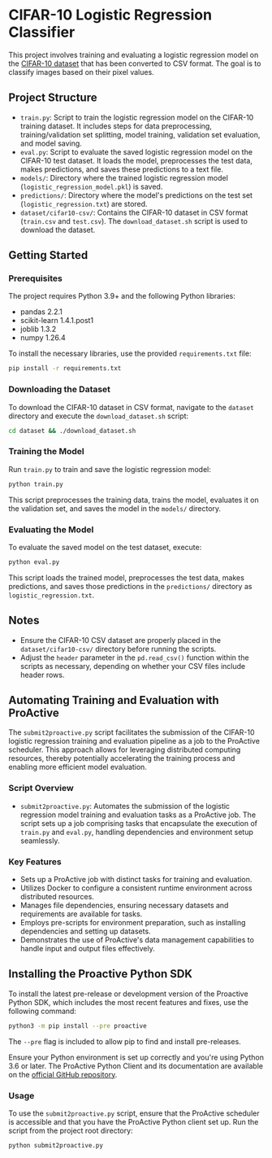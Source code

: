 # CIFAR-10 Logistic Regression Classifier

This project involves training and evaluating a logistic regression model on the [CIFAR-10 dataset](https://www.kaggle.com/datasets/fedesoriano/cifar10-python-in-csv/) that has been converted to CSV format. The goal is to classify images based on their pixel values.

## Project Structure

- `train.py`: Script to train the logistic regression model on the CIFAR-10 training dataset. It includes steps for data preprocessing, training/validation set splitting, model training, validation set evaluation, and model saving.
- `eval.py`: Script to evaluate the saved logistic regression model on the CIFAR-10 test dataset. It loads the model, preprocesses the test data, makes predictions, and saves these predictions to a text file.
- `models/`: Directory where the trained logistic regression model (`logistic_regression_model.pkl`) is saved.
- `predictions/`: Directory where the model's predictions on the test set (`logistic_regression.txt`) are stored.
- `dataset/cifar10-csv/`: Contains the CIFAR-10 dataset in CSV format (`train.csv` and `test.csv`). The `download_dataset.sh` script is used to download the dataset.

## Getting Started

### Prerequisites

The project requires Python 3.9+ and the following Python libraries:

- pandas 2.2.1
- scikit-learn 1.4.1.post1
- joblib 1.3.2
- numpy 1.26.4

To install the necessary libraries, use the provided `requirements.txt` file:

```bash
pip install -r requirements.txt
```

### Downloading the Dataset

To download the CIFAR-10 dataset in CSV format, navigate to the `dataset` directory and execute the `download_dataset.sh` script:

```bash
cd dataset && ./download_dataset.sh
```

### Training the Model

Run `train.py` to train and save the logistic regression model:

```bash
python train.py
```

This script preprocesses the training data, trains the model, evaluates it on the validation set, and saves the model in the `models/` directory.

### Evaluating the Model

To evaluate the saved model on the test dataset, execute:

```bash
python eval.py
```

This script loads the trained model, preprocesses the test data, makes predictions, and saves those predictions in the `predictions/` directory as `logistic_regression.txt`.

## Notes

- Ensure the CIFAR-10 CSV dataset are properly placed in the `dataset/cifar10-csv/` directory before running the scripts.
- Adjust the `header` parameter in the `pd.read_csv()` function within the scripts as necessary, depending on whether your CSV files include header rows.

## Automating Training and Evaluation with ProActive

The `submit2proactive.py` script facilitates the submission of the CIFAR-10 logistic regression training and evaluation pipeline as a job to the ProActive scheduler. This approach allows for leveraging distributed computing resources, thereby potentially accelerating the training process and enabling more efficient model evaluation.

### Script Overview

- `submit2proactive.py`: Automates the submission of the logistic regression model training and evaluation tasks as a ProActive job. The script sets up a job comprising tasks that encapsulate the execution of `train.py` and `eval.py`, handling dependencies and environment setup seamlessly.

### Key Features

- Sets up a ProActive job with distinct tasks for training and evaluation.
- Utilizes Docker to configure a consistent runtime environment across distributed resources.
- Manages file dependencies, ensuring necessary datasets and requirements are available for tasks.
- Employs pre-scripts for environment preparation, such as installing dependencies and setting up datasets.
- Demonstrates the use of ProActive's data management capabilities to handle input and output files effectively.

## Installing the Proactive Python SDK

To install the latest pre-release or development version of the Proactive Python SDK, which includes the most recent features and fixes, use the following command:

```bash
python3 -m pip install --pre proactive
```

The `--pre` flag is included to allow pip to find and install pre-releases.

Ensure your Python environment is set up correctly and you're using Python 3.6 or later. The ProActive Python Client and its documentation are available on the [official GitHub repository](https://github.com/ow2-proactive/proactive-python-client).

### Usage

To use the `submit2proactive.py` script, ensure that the ProActive scheduler is accessible and that you have the ProActive Python client set up. Run the script from the project root directory:

```bash
python submit2proactive.py
```
